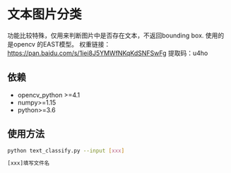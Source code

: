 # 文本图片分类

功能比较特殊，仅用来判断图片中是否存在文本，不返回bounding box. 使用的是opencv 的EAST模型。 
权重链接：https://pan.baidu.com/s/1iei8J5YMWfNKqKdSNFSwFg 
提取码：u4ho

## 依赖

* opencv_python >=4.1
* numpy>=1.15
* python>=3.6

## 使用方法

```sh
python text_classify.py --input [xxx]

[xxx]填写文件名

